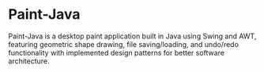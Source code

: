 # Paint-Java
Paint-Java is a desktop paint application built in Java using Swing and AWT, featuring geometric shape drawing, file saving/loading, and undo/redo functionality with implemented design patterns for better software architecture.
